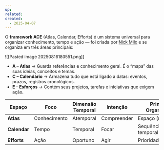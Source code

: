 ```yaml
---
up: 
related: 
created:
  - 2025-04-07
---
```

O **framework ACE** (Atlas, Calendar, Efforts) é um sistema universal para organizar conhecimento, tempo e ação — foi criada por [Nick Milo](https://forum.obsidian.md/t/the-ultimate-folder-system-a-quixotic-journey-to-ace/63483) e se organiza em três áreas principais:

![[Pasted image 20250816180551.png]]

- **A – Atlas** → Guarda referências e conhecimento geral. É o “mapa” das suas ideias, conceitos e temas.
- **C – Calendário** → Armazena tudo que está ligado a datas: eventos, prazos, registros cronológicos.
- **E – Esforços** → Contém seus projetos, tarefas e iniciativas que exigem ação.
    
| Espaço       | Foco          | Dimensão Temporal | Intenção  | Princípio Organizador |
|-------------|--------------|------------------|----------|----------------------|
| **Atlas**   | Conhecimento | Atemporal        | Compreender | Espaço (relações) |
| **Calendar**| Tempo        | Temporal         | Focar    | Sequência temporal |
| **Efforts** | Ação         | Oportuno         | Agir     | Prioridade/urgência |

